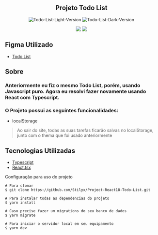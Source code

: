 
<h2 align='center'>Projeto Todo List</h2>



<div align='center'>
  
![Todo-List-Light-Version](https://github.com/Stilyx/Project-React18-Todo-List/assets/109632184/5937d61f-1fdc-4397-8122-3eb23449dc6e)
![Todo-List-Dark-Version](https://github.com/Stilyx/Project-React18-Todo-List/assets/109632184/2e923dd3-b129-4cbf-a0e9-06d98e7b6296)
  
 <img src='https://github.com/Stilyx/Project-React18-Todo-List/assets/109632184/33c92b9f-fadc-4304-bff0-04a8215b17ca' />
 <img src='https://github.com/Stilyx/Project-React18-Todo-List/assets/109632184/a7275716-cad7-4e7d-9a8e-7046195d995a' /> 


</div>


  <h2>
  Figma Utilizado
  </h2>
  
  - <a href='https://www.frontendmentor.io/challenges/todo-app-Su1_KokOW' target='_blank'>Todo List</a>
  
</div>  


  
  <div>
  
  <h2> Sobre </h2>  
 
  <h3 > Anteriormente eu fiz o mesmo Todo List, porém, usando Javascript puro. Agora eu resolvi fazer novamente usando React com Typescript. </h3> 
  
  <h3> O Projeto possui as seguintes funcionalidades:</h3> 
  
  - localStorage
  > Ao sair do site, todas as suas tarefas ficarão salvas no localStorage, junto com o thema que foi usado anteriormente
  
 
  
  <h2> Tecnologias Utilizadas </h2>
  
 - <a href='https://www.typescriptlang.org/' target='_blank'>Typescript</a>
 - <a href='https://www.typescriptlang.org/pt/docs/handbook/react.html' target='_blank'>React.tsx</a>
  
 </div 
  


<h2> Configuração para uso do projeto </h2>

```
# Para clonar
$ git clone https://github.com/Stilyx/Project-React18-Todo-List.git

# Para instalar todas as dependencias do projeto
$ yarn install

# Caso precise fazer um migrations do seu banco de dados
$ yarn migrate

# Para iniciar o servidor local em seu equipamento
$ yarn dev
```
